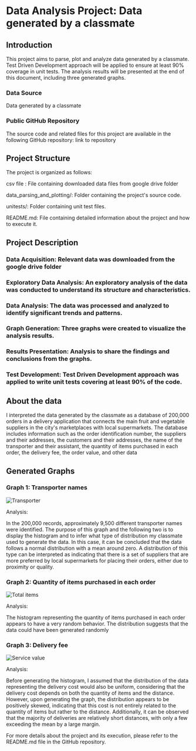 
# **Data Analysis Project: Data generated by a classmate**

## **Introduction**
This project aims to parse, plot and analyze data generated by a classmate. Test Driven Development approach will be applied to ensure at least 90% coverage in unit tests. The analysis results will be presented at the end of this document, including three generated graphs. 

### **Data Source**
Data generated by a classmate 
### **Public GitHub Repository**
The source code and related files for this project are available in the following GitHub repository: link to repository

## **Project Structure**
The project is organized as follows:

csv file : File containing downloaded data files from google drive folder 

data_parsing_and_plotting/: Folder containing the project's source code.

unitests/: Folder containing unit test files.


README.md: File containing detailed information about the project and how to execute it.

## **Project Description**

### Data Acquisition: Relevant data was downloaded from the google drive folder
### Exploratory Data Analysis: An exploratory analysis of the data was conducted to understand its structure and characteristics.
### Data Analysis: The data was processed and analyzed to identify significant trends and patterns.
### Graph Generation: Three graphs were created to visualize the analysis results.
### Results Presentation: Analysis to share the findings and conclusions from the graphs.
### Test Development: Test Driven Development approach was applied to write unit tests covering at least 90% of the code.

## About the data

I interpreted the data generated by the classmate as a database of 200,000 orders in a delivery application that connects the main fruit and vegetable suppliers in the city's marketplaces 
with local supermarkets. The database includes information such as the order identification number, the suppliers and their addresses, the customers and their addresses, the name of the 
transporter and their assistant, the quantity of items purchased in each order, the delivery fee, the order value, and other data



## **Generated Graphs**
### Graph 1: Transporter names 
![Transporter](https://github.com/juan-aguilera/Homework-6/assets/158538464/e1b46106-a33f-4ced-9d27-efc95e8d3332)

Analysis: 

In the 200,000 records, approximately 9,500 different transporter names were identified. The purpose of this graph and the following two is to display the histogram and to infer what type 
of distribution my classmate used to generate the data. In this case, it can be concluded that the data follows a normal distribution with a mean around zero.
A distribution of this type can be interpreted as indicating that there is a set of suppliers that are more preferred by local supermarkets for placing their orders, either due to proximity or quality.

### Graph 2: Quantity of items purchased in each order
![Total items ](https://github.com/juan-aguilera/Homework-6/assets/158538464/3cfcf99f-c87a-424f-801b-f56b43931a0b)

Analysis: 

The histogram representing the quantity of items purchased in each order appears to have a very random behavior. The distribution suggests that the data could have been generated randomly


### Graph 3: Delivery fee
![Service value](https://github.com/juan-aguilera/Homework-6/assets/158538464/30f3a5e6-38be-4675-8556-721540759ea6)

Analysis: 

Before generating the histogram, I assumed that the distribution of the data representing the delivery cost would also be uniform, considering that the delivery cost depends on both the quantity of items and the distance. However, upon generating the graph, the distribution appears to be positively skewed, indicating that this cost is not entirely related to the quantity of items but rather to the distance. Additionally, it can be observed that the majority of deliveries are relatively short distances, with only a few exceeding the mean by a large margin.

For more details about the project and its execution, please refer to the README.md file in the GitHub repository.



